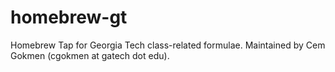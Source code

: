 # homebrew-gt
Homebrew Tap for Georgia Tech class-related formulae. Maintained by Cem Gokmen (cgokmen at gatech dot edu).
